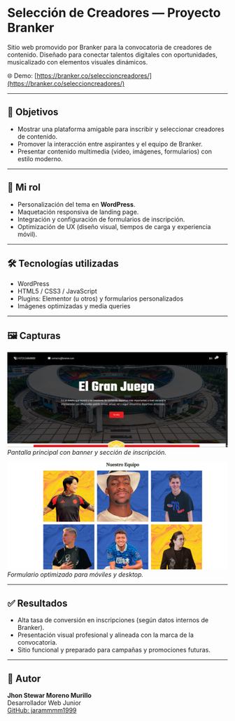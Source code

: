 
# Selección de Creadores — Proyecto Branker

Sitio web promovido por Branker para la convocatoria de creadores de contenido. Diseñado para conectar talentos digitales con oportunidades, musicalizado con elementos visuales dinámicos.

🌐 Demo: [https://branker.co/seleccioncreadores/](https://branker.co/seleccioncreadores/)

---

## 🎯 Objetivos

- Mostrar una plataforma amigable para inscribir y seleccionar creadores de contenido.
- Promover la interacción entre aspirantes y el equipo de Branker.
- Presentar contenido multimedia (video, imágenes, formularios) con estilo moderno.

---

## 🚀 Mi rol

- Personalización del tema en **WordPress**.
- Maquetación responsiva de landing page.
- Integración y configuración de formularios de inscripción.
- Optimización de UX (diseño visual, tiempos de carga y experiencia móvil).

---

## 🛠️ Tecnologías utilizadas

- WordPress
- HTML5 / CSS3 / JavaScript
- Plugins: Elementor (u otros) y formularios personalizados
- Imágenes optimizadas y media queries

---

## 🖼️ Capturas

![Landing Selección de Creadores](./Screenshot_1.png)  
*Pantalla principal con banner y sección de inscripción.*

![Formulario de Inscripción](./Screenshot_2.png)  
*Formulario optimizado para móviles y desktop.*

---

## ✅ Resultados

- Alta tasa de conversión en inscripciones (según datos internos de Branker).
- Presentación visual profesional y alineada con la marca de la convocatoria.
- Sitio funcional y preparado para campañas y promociones futuras.

---

## 👤 Autor

**Jhon Stewar Moreno Murillo**  
Desarrollador Web Junior  
[GitHub: jarammmm1999](https://github.com/jarammmm1999)  
